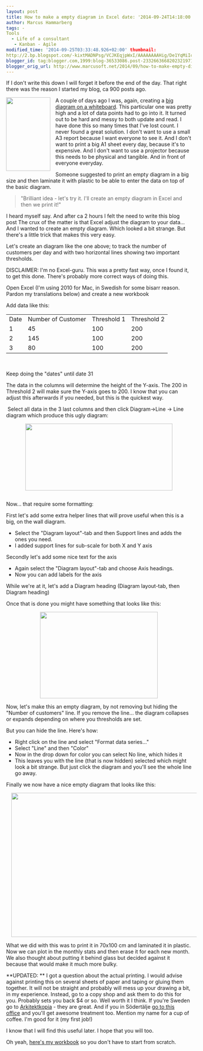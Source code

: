 ```yaml
---
layout: post
title: How to make a empty diagram in Excel date: '2014-09-24T14:18:00.002+02:00'
author: Marcus Hammarberg
tags: -
Tools
  - Life of a consultant
   - Kanban - Agile
modified_time: '2014-09-25T03:33:48.926+02:00' thumbnail:
http://2.bp.blogspot.com/-kixtMADNPsg/VCJKEqjpWxI/AAAAAAAAHig/De1YqMiIcYc/s72-c/board.jpg
blogger_id: tag:blogger.com,1999:blog-36533086.post-2332663668202321971
blogger_orig_url: http://www.marcusoft.net/2014/09/how-to-make-empty-diagram-in-excel.html
---
```



<div dir="ltr" style="text-align: left;" trbidi="on">

<div dir="ltr" style="text-align: left;" trbidi="on">

If I don't write this down I will forget it before the end of the day.
That right there was the reason I started my blog, ca 900 posts ago.


<div class="separator" style="clear: both; text-align: center;">

<a
href="http://2.bp.blogspot.com/-kixtMADNPsg/VCJKEqjpWxI/AAAAAAAAHig/De1YqMiIcYc/s1600/board.jpg"
data-imageanchor="1"
style="clear: left; float: left; margin-bottom: 1em; margin-right: 1em;"><img
src="http://2.bp.blogspot.com/-kixtMADNPsg/VCJKEqjpWxI/AAAAAAAAHig/De1YqMiIcYc/s1600/board.jpg"
data-border="0" width="120" height="200" /></a>

</div>

A couple of days ago I was, again, creating a
<a href="http://www.marcusoft.net/2014/09/ifyoubuildit.html"
target="_blank">big diagram on a whiteboard</a>. This particular one was
pretty high and a lot of data points had to go into it. It turned out to
be hard and messy to both update and read.
I have done this so many times that I've lost count. I never found a
great solution.
I don't want to use a small A3 report because I want everyone to see it.
And I don't want to print a big A1 sheet every day, because it's to
expensive.
And I don't want to use a projector because this needs to be physical
and tangible. And in front of everyone everyday.

Someone suggested to print an empty diagram in a big size and then
laminate it with plastic to be able to enter the data on top of the
basic diagram.

> "Brilliant idea - let's try it. I'll create an empty diagram in Excel
> and then we print it!"

I heard myself say. And after ca 2 hours I felt the need to write this
blog post
The crux of the matter is that Excel adjust the
diagram to your data... And I wanted to create an empty diagram. Which
looked a bit strange. But there's a little trick that makes this very
easy.

Let's create an diagram like the one above; to track the number of
customers per day and with two horizontal lines showing two important
thresholds.

DISCLAIMER: I'm no Excel-guru. This was a pretty fast way, once I found
it, to get this done. There's probably more correct ways of doing
this.

Open Excel (I'm using 2010 for Mac, in Swedish for some bisarr reason.
Pardon my translations below) and create a new workbook 

Add data like this:

|      |                    |             |             |
|------|--------------------|-------------|-------------|
| Date | Number of Customer | Threshold 1 | Threshold 2 |
| 1    | 45                 | 100         | 200         |
| 2    | 145                | 100         | 200         |
| 3    | 80                 | 100         | 200         |

 

Keep doing the "dates" until date 31

The data in the columns will determine the height of the Y-axis. The 200
in Threshold 2 will make sure the Y-axis goes to 200. I know that you
can adjust this afterwards if you needed, but this is the quickest way. 

 Select all data in the 3 last columns and then click Diagram-\>Line -\>
Line diagram which produce this ugly diagram:

<div class="separator" style="clear: both; text-align: center;">

<a
href="http://1.bp.blogspot.com/-Bge3Yy5MrN8/VCKTBJGeQuI/AAAAAAAAHjQ/yV-dsPr9ztk/s1600/Screen%2BShot%2B2014-09-24%2Bat%2B16.46.30%2B.png"
data-imageanchor="1" style="margin-left: 1em; margin-right: 1em;"><img
src="http://1.bp.blogspot.com/-Bge3Yy5MrN8/VCKTBJGeQuI/AAAAAAAAHjQ/yV-dsPr9ztk/s1600/Screen%2BShot%2B2014-09-24%2Bat%2B16.46.30%2B.png"
data-border="0" width="400" height="182" /></a>

</div>

<div class="separator" style="clear: both; text-align: center;">



</div>

<div class="separator" style="clear: both; text-align: left;">

Now... that require some formatting:

</div>

First let's add some extra helper lines that will prove useful when this
is a big, on the wall diagram. 

-   Select the "Diagram layout"-tab and then Support lines and adds the
    ones you need. 
-   I added support lines for sub-scale for both X and Y axis

Secondly let's add some nice text for the axis

-   Again select the "Diagram layout"-tab and choose Axis headings. 
-   Now you can add labels for the axis

While we're at it, let's add a Diagram heading (Diagram layout-tab, then
Diagram heading)

<div dir="ltr" style="text-align: left;" trbidi="on">

Once that is done you might have something that looks like this:

</div>

<div class="separator" style="clear: both; text-align: center;">

<a
href="http://2.bp.blogspot.com/-W3KaKa2-G2s/VCK1SMOIhVI/AAAAAAAAHkI/nihwPdcp3xc/s1600/Screen%2BShot%2B2014-09-24%2Bat%2B19.12.42%2B.png"
data-imageanchor="1" style="margin-left: 1em; margin-right: 1em;"><img
src="http://2.bp.blogspot.com/-W3KaKa2-G2s/VCK1SMOIhVI/AAAAAAAAHkI/nihwPdcp3xc/s1600/Screen%2BShot%2B2014-09-24%2Bat%2B19.12.42%2B.png"
data-border="0" width="320" height="235" /></a>

</div>

<div dir="ltr" style="text-align: left;" trbidi="on">

Now, let's make this an empty diagram, by not removing but hiding the
"Number of customers" line. If you remove the line... the diagram
collapses or expands depending on where you thresholds are set. 

</div>

<div dir="ltr" style="text-align: left;" trbidi="on">

But you can hide the line. Here's how:

</div>

<div dir="ltr" style="text-align: left;" trbidi="on">

-   Right click on the line and select "Format data series..."
-   Select "Line" and then "Color"
-   Now in the drop down for color you can select No line, which hides
    it
-   This leaves you with the line (that is now hidden) selected which
    might look a bit strange. But just click the diagram and you'll see
    the whole line go away. 

<div>

Finally we now have a nice empty diagram that looks like this:

</div>

<div class="separator" style="clear: both; text-align: center;">

<a
href="http://3.bp.blogspot.com/-iEemWzBhMPs/VCK2LDLgYfI/AAAAAAAAHkQ/Wg11WG6ulxs/s1600/Screen%2BShot%2B2014-09-24%2Bat%2B19.16.30%2B.png"
data-imageanchor="1" style="margin-left: 1em; margin-right: 1em;"><img
src="http://3.bp.blogspot.com/-iEemWzBhMPs/VCK2LDLgYfI/AAAAAAAAHkQ/Wg11WG6ulxs/s1600/Screen%2BShot%2B2014-09-24%2Bat%2B19.16.30%2B.png"
data-border="0" width="640" height="392" /></a>

</div>

<div>



</div>

<div>

What we did with this was to print it in 70x100 cm and laminated it in
plastic. Now we can plot in the monthly stats and then erase it for each
new month. We also thought about putting it behind glass but decided
against it because that would make it much more bulky.

**UPDATED: **
I got a question about the actual printing. I would advise against
printing this on several sheets of paper and taping or gluing them
together. It will not be straight and probably will mess up your drawing
a bit, in my experience.
Instead, go to a copy shop and ask them to do this for you. Probably
sets you back $4 or so. Well worth it I think. If you're Sweden go to
<a href="http://www.arkitektkopia.se/" target="_blank">Arkitektkopia</a> -
they are great. And if you in Södertälje
<a href="http://www.arkitektkopia.se/kontor/tryckeri-sodertalje/"
target="_blank">go to this office</a> and you'll get awesome treatment
too. Mention my name for a cup of coffee. I'm good for it (my first
job!)

</div>

<div>



</div>

<div>

I know that I will find this useful later. I hope that you will too.

Oh yeah,
<a href="https://dl.dropboxusercontent.com/u/2408484/emptydiagram.xlsx"
target="_blank">here's my workbook</a> so you don't have to start from
scratch. 

</div>

</div>

</div>

</div>
